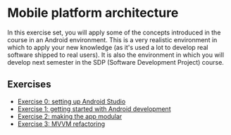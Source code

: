 # Mobile platform architecture

In this exercise set, you will apply some of the concepts introduced in the course in an Android environment. This is a very realistic environment in which to apply your new knowledge (as it's used a lot to develop real software shipped to real users). It is also the environment in which you will develop next semester in the SDP (Software Development Project) course.

## Exercises

- [Exercise 0: setting up Android Studio](android-setup)
- [Exercise 1: getting started with Android development](intro-app)
- [Exercise 2: making the app modular](modular-app)
- [Exercise 3: MVVM refactoring](mvvm-app)